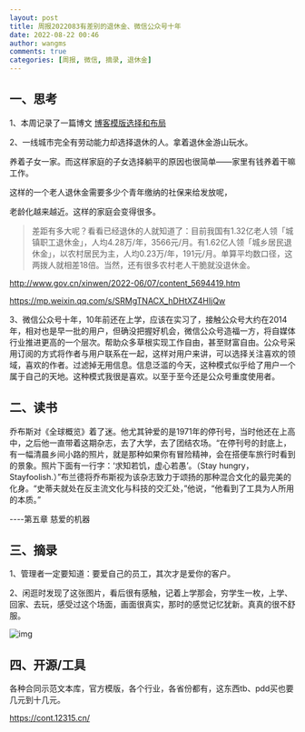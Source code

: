 ```yaml
---
layout: post
title: 周报2022083有差别的退休金、微信公众号十年
date: 2022-08-22 00:46
author: wangms
comments: true
categories: [周报, 微信, 摘录, 退休金]
---
```

<h2>一、思考</h2>
<p>1、本周记录了一篇博文 <a href="https://blog.wangms.com/260.html">博客模版选择和布局</a></p>
<p>2、一线城市完全有劳动能力却选择退休的人。拿着退休金游山玩水。</p>
<p>养着子女一家。而这样家庭的子女选择躺平的原因也很简单——家里有钱养着干嘛工作。</p>
<p>这样的一个老人退休金需要多少个青年缴纳的社保来给发放呢，</p>
<p>老龄化越来越近。这样的家庭会变得很多。</p>
<blockquote>
<p>差距有多大呢？看看已经退休的人就知道了：目前我国有1.32亿老人领「城镇职工退休金」，人均4.28万/年，3566元/月。有1.62亿人领「城乡居民退休金」，以农村居民为主，人均0.23万/年，191元/月。单算平均数口径，这两拨人就相差18倍。当然，还有很多农村老人干脆就没退休金。</p>
</blockquote>
<p><a href="http://www.gov.cn/xinwen/2022-06/07/content_5694419.htm">http://www.gov.cn/xinwen/2022-06/07/content_5694419.htm</a></p>
<p><a href="https://mp.weixin.qq.com/s/SRMgTNACX_hDHtXZ4HIjQw">https://mp.weixin.qq.com/s/SRMgTNACX_hDHtXZ4HIjQw</a></p>
<p>3、微信公众号十年，10年前还在上学，应该在实习了，接触公众号大约在2014年，相对也是早一批的用户，但确没把握好机会，微信公众号造福一方，将自媒体行业推进更高的一个层次。帮助众多草根实现工作自由，甚至财富自由。公众号采用订阅的方式将作者与用户联系在一起，这样对用户来讲，可以选择关注喜欢的领域，喜欢的作者。过滤掉无用信息。信息泛滥的今天，这种模式似乎给了用户一个属于自己的天地。这种模式我很是喜欢。以至于至今还是公众号重度使用者。</p>
<h2>二、读书</h2>
<p>乔布斯对《全球概览》着了迷。他尤其钟爱的是1971年的停刊号，当时他还在上高中，之后他一直带着这期杂志，去了大学，去了团结农场。“在停刊号的封底上，有一幅清晨乡间小路的照片，就是那种如果你有冒险精神，会在搭便车旅行时看到的景象。照片下面有一行字：‘求知若饥，虚心若愚’。（Stay hungry，Stayfoolish.）”布兰德将乔布斯视为该杂志致力于颂扬的那种混合文化的最完美的化身。“史蒂夫就处在反主流文化与科技的交汇处，”他说，“他看到了工具为人所用的本质。”</p>
<p>----第五章  慈爱的机器</p>
<h2>三、摘录</h2>
<p>1、管理者一定要知道：要爱自己的员工，其次才是爱你的客户。</p>
<p>2、闲逛时发现了这张图片，看后很有感触，记着上学那会，穷学生一枚，上学、回家、去玩，感受过这个场面，画面很真实，那时的感觉记忆犹新。真真的很不舒服。</p>
<p><img src="https://img.wangms.com/blog/1660880936744-604b113d-5236-4f50-be4f-db69da101f3c.jpeg" alt="img" /></p>
<h2>四、开源/工具</h2>
<p>各种合同示范文本库，官方模版，各个行业，各省份都有，这东西tb、pdd买也要几元到十几元。</p>
<p><a href="https://cont.12315.cn/">https://cont.12315.cn/</a></p>
